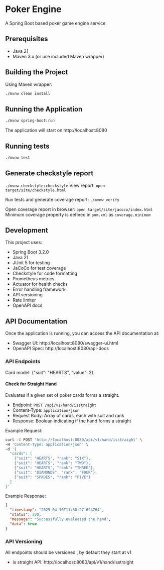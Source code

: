 # Poker Engine

A Spring Boot based poker game engine service.


## Prerequisites

- Java 21
- Maven 3.x (or use included Maven wrapper)

## Building the Project

Using Maven wrapper:
```bash
./mvnw clean install
 ```

## Running the Application
```bash
./mvnw spring-boot:run
 ```

The application will start on http://localhost:8080

## Running tests

```bash
./mvnw test
 ```

## Generate checkstyle report
`./mvnw checkstyle:checkstyle`
View report: `open target/site/checkstyle.html`

Run tests and generate coverage report: `./mvnw verify`

Open coverage report in browser: `open target/site/jacoco/index.html`
Minimum coverage property is defined in `pom.xml` as `coverage.minimum`

## Development
This project uses:

- Spring Boot 3.2.0
- Java 21
- JUnit 5 for testing
- JaCoCo for test coverage
- Checkstyle for code formatting
- Prometheus metrics
- Actuator for health checks
- Error handling framework
- API versioning
- Rate limiter
- OpenAPI docs

## API Documentation

Once the application is running, you can access the API documentation at:
- Swagger UI: http://localhost:8080/swagger-ui.html
- OpenAPI Spec: http://localhost:8080/api-docs

### API Endpoints

Card model: {"suit": "HEARTS", "value": 2},

#### Check for Straight Hand
Evaluates if a given set of poker cards forms a straight.

- Endpoint: `POST /api/v1/hand/isstraight`
- Content-Type: `application/json`
- Request Body: Array of cards, each with suit and rank
- Response: Boolean indicating if the hand forms a straight

Example Request:
```bash
curl -X POST 'http://localhost:8080/api/v1/hand/isstraight' \
-H 'Content-Type: application/json' \
-d '{
  "cards": [
    {"suit": "HEARTS", "rank": "SIX"}, 
    {"suit": "HEARTS", "rank": "TWO"},
    {"suit": "HEARTS", "rank": "THREE"}, 
    {"suit": "DIAMONDS", "rank": "FOUR"},
    {"suit": "SPADES", "rank": "FIVE"}                                      
  ]
}'
```

Example Response:
```json
{
  "timestamp": "2025-04-10T11:38:27.624764",
  "status": 200,
  "message": "Successfully evaluated the hand",
  "data": true
}
```

### API Versioning
All endpoints should be versioned , by default they start at v1
- is straight API: http://localhost:8080/api/v1/hand/isstraight